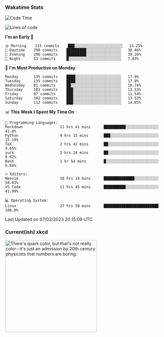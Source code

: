 ### Wakatime Stats
<!--START_SECTION:waka-->
![Code Time](http://img.shields.io/badge/Code%20Time-1%2C426%20hrs%2017%20mins-blue)

![Lines of code](https://img.shields.io/badge/From%20Hello%20World%20I%27ve%20Written-358%20Thousand%20lines%20of%20code-blue)

**I'm an Early 🐤** 

```text
🌞 Morning    115 commits    ███░░░░░░░░░░░░░░░░░░░░░░   15.25% 
🌆 Daytime    290 commits    █████████░░░░░░░░░░░░░░░░   38.46% 
🌃 Evening    296 commits    █████████░░░░░░░░░░░░░░░░   39.26% 
🌙 Night      53 commits     █░░░░░░░░░░░░░░░░░░░░░░░░   7.03%

```
📅 **I'm Most Productive on Monday** 

```text
Monday       135 commits    ████░░░░░░░░░░░░░░░░░░░░░   17.9% 
Tuesday      135 commits    ████░░░░░░░░░░░░░░░░░░░░░   17.9% 
Wednesday    81 commits     ██░░░░░░░░░░░░░░░░░░░░░░░   10.74% 
Thursday     102 commits    ███░░░░░░░░░░░░░░░░░░░░░░   13.53% 
Friday       87 commits     ███░░░░░░░░░░░░░░░░░░░░░░   11.54% 
Saturday     102 commits    ███░░░░░░░░░░░░░░░░░░░░░░   13.53% 
Sunday       112 commits    ███░░░░░░░░░░░░░░░░░░░░░░   14.85%

```


📊 **This Week I Spent My Time On** 

```text
💬 Programming Languages: 
Markdown                 11 hrs 41 mins      ██████████░░░░░░░░░░░░░░░   41.8% 
Python                   4 hrs 15 mins       ███░░░░░░░░░░░░░░░░░░░░░░   15.19% 
TeX                      2 hrs 42 mins       ██░░░░░░░░░░░░░░░░░░░░░░░   9.65% 
yuck                     2 hrs 24 mins       ██░░░░░░░░░░░░░░░░░░░░░░░   8.62% 
Bash                     1 hr 54 mins        █░░░░░░░░░░░░░░░░░░░░░░░░   6.84%

🔥 Editors: 
Neovim                   16 hrs 14 mins      ██████████████░░░░░░░░░░░   58.01% 
VS Code                  11 hrs 45 mins      ██████████░░░░░░░░░░░░░░░   41.99%

💻 Operating System: 
Linux                    27 hrs 59 mins      █████████████████████████   100.0%

```


 Last Updated on 07/02/2023 20:15:09 UTC
<!--END_SECTION:waka-->

### Current(ish) xkcd
<a id="xkcd-a" title="There's quark color, but that's not really color--it's just an admission by 20th century physicists that numbers are boring." href="https://www.xkcd.com" target="_blank">
        <img align="center" id="xkcd-img" src="https://imgs.xkcd.com/comics/electron_color.png" alt="There's quark color, but that's not really color--it's just an admission by 20th century physicists that numbers are boring." height=300 />
</a>

